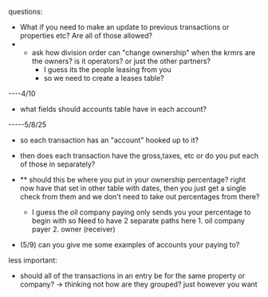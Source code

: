 questions:

- What if you need to make an update to previous transactions or properties etc? Are all of those allowed?
- - ask how division order can "change ownership" when the krmrs are the owners? is it operators? or just the other partners?
    - I guess its the people leasing from you
    - so we need to create a leases table?

----4/10

- what fields should accounts table have in each account?

-----5/8/25

- so each transaction has an "account" hooked up to it?
- then does each transaction have the gross,taxes, etc or do you put each of those in separately?
- \*\* should this be where you put in your ownership percentage? right now have that set in other table with dates, then you just get a single check from them and we don't need to take out percentages from there?

  - I guess the oil company paying only sends you your percentage to begin with so Need to have 2 separate paths here 1. oil company payer 2. owner (receiver)

- (5/9) can you give me some examples of accounts your paying to?

less important:

- should all of the transactions in an entry be for the same property or company? -> thinking not
  how are they grouped? just however you want
